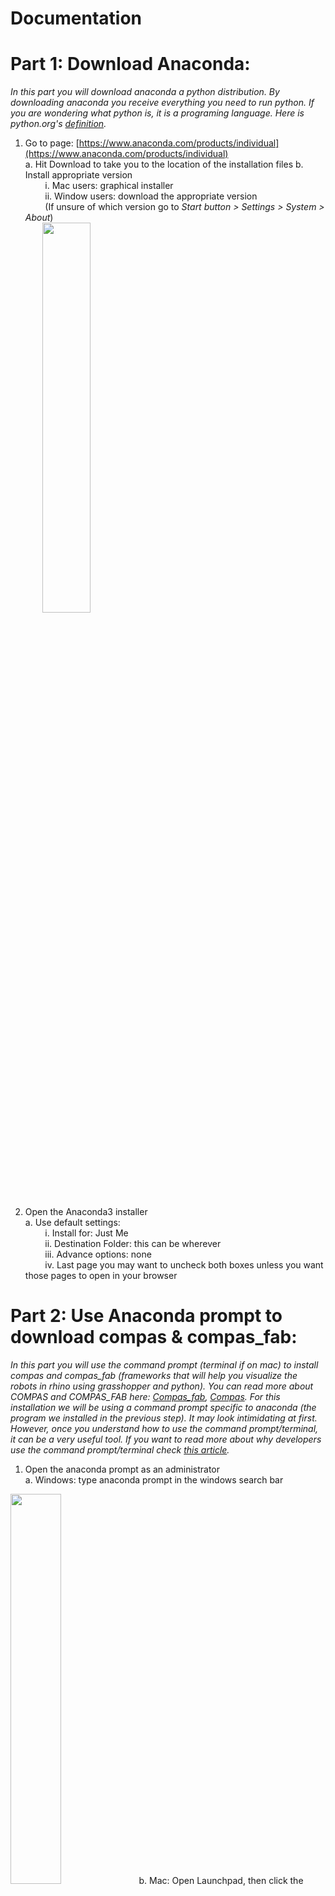 # Documentation
# **Part 1: Download Anaconda:**

_In this part you will download anaconda a python distribution. By downloading anaconda you receive everything you need to run python. If you are wondering what python is, it is a programing language. Here is python.org&#39;s_ [_definition_](https://www.python.org/doc/essays/blurb/)_._

1. Go to page: [https://www.anaconda.com/products/individual](https://www.anaconda.com/products/individual) <br/>
  a. Hit Download to take you to the location of the installation files 
  b. Install appropriate version<br/>
      &nbsp; &nbsp; &nbsp; &nbsp; i. Mac users: graphical installer<br/>
      &nbsp; &nbsp; &nbsp; &nbsp; ii. Window users: download the appropriate version <br/>
      &nbsp; &nbsp; &nbsp; &nbsp; (If unsure of which version go to _Start button > Settings > System > About_)<br/>
      &nbsp; &nbsp; &nbsp; &nbsp;<img src="screenGIFs/windows%20version.gif" width="40%"><br/>

2. Open the Anaconda3 installer <br/>
  a. Use default settings: <br/>
      &nbsp; &nbsp; &nbsp; &nbsp; i. Install for: Just Me <br/>
      &nbsp; &nbsp; &nbsp; &nbsp; ii. Destination Folder: this can be wherever <br/>
      &nbsp; &nbsp; &nbsp; &nbsp; iii. Advance options: none <br/> 
      &nbsp; &nbsp; &nbsp; &nbsp; iv. Last page you may want to uncheck both boxes unless you want those pages to open in your browser <br/>

# **Part 2: Use Anaconda prompt to download compas &amp; compas\_fab:**

_In this part you will use the command prompt (terminal if on mac) to install compas and compas\_fab (frameworks that will help you visualize the robots in rhino using grasshopper and python). You can read more about COMPAS and COMPAS\_FAB here:_ [_Compas\_fab_](https://gramaziokohler.github.io/compas_fab/latest/overview.html)_,_ [_Compas_](https://compas.dev/compas/index.html)_. For this installation we will be using a command prompt specific to anaconda (the program we installed in the previous step). It may look intimidating at first. However, once you understand how to use the command prompt/terminal, it can be a very useful tool. If you want to read more about why developers use the command prompt/terminal check_ _[this article](https://www.digitalcitizen.life/what-is-cmd)._

1. Open the anaconda prompt as an administrator <br/>
  a. Windows: type anaconda prompt in the windows search bar  <br/>
  <img src="screenshots/commandPrompt.png" width="40%">
  b. Mac: Open Launchpad, then click the terminal icon. <br/>
  <img src="screenshots/terminal.png" width="40%">
2. Now we will use the prompt to install compas and compas\_fab. In the anaconda prompt/terminal type in each of these lines found below (hitting enter after each line). You can optionally copy and paste **all** of the lines. Either use (_crtl v / cmd v_) depending on your computer. If that does not work try right clicking.

```console
conda config --add channels conda-forge
conda remove --name your_env_name --all
conda create -n your_env_name python=3.6 compas compas_fab --yes
conda activate your_env_name
python -m compas_rhino.install
python -m compas_fab.rhino.install -v 6.0
```
For the last two steps you will need to allow the anaconda prompt/terminal to make changes to local rhino files. So make sure you are logged in as an administrator.

![](RackMultipart20200820-4-13h5aym_html_b4abcb4f804bf9cd.gif)

_Explained below is what each line is does:_

```console (base) conda config --add channels conda-forge ``` <br/>
   &nbsp; &nbsp; Adds the package conda-forge: _[https://conda-forge.org/#about](https://conda-forge.org/#about)_ <br/> <br/> 
 ```console (base) conda remove --name your\_env\_name --all ``` <br/> 
  &nbsp; &nbsp;Removes any environment with that name in preparation to create new one with updated version of python compas and compas\_fab <br/>  <br/>
 ```console (base) conda create -n your\_env\_name python=3.6 compas compas\_fab --yes ``` <br/> 
   &nbsp; &nbsp;Creates a new python environment and installs compas and compas\_fab <br/>  <br/>
 ```console (base) conda activate your\_env\_name``` <br/>
   &nbsp; &nbsp;Actives the environment created in the previous step  <br/><br/> 
   ```console (your\_env\_name) python -m compas\_rhino.install ``` <br/>
   ```console (your\_env\_name) python -m compas\_fab.rhino.install -v 6.0 ``` <br/>
    &nbsp; &nbsp;Installs compas and compas\_fab for rhino 

1. Finally check to make sure that the installation worked by typing/copying and pasting the following code:

python

import compas\_fab

compas\_fab.\_\_version\_\_ ![](RackMultipart20200820-4-13h5aym_html_be1334ad4f842977.png)

You should see:

&#39;0.11.0&#39;

_In this step we are starting a python file, adding the package compas\_fab (which we installed in the previous step) and requesting the package&#39;s version. You should have installed the most current package. So a version of 0.11.0 or newer should be printed on the screen._

    
# **Part 3: Downloading github &amp; files needed to run robots from grasshopper**

_In this part you will download github desktop. You will use this to get some repositories from the web that will help you work with the robots in grasshopper. We are using github desktop to retrieve these files because we want to clone them instead of downloading them. Cloning is similar to downloading but has the option to update the files if they are changed by the creator._ ![](RackMultipart20200820-4-13h5aym_html_b5ed5bc59b1b939f.png)

1. Download &amp; setup GitHub for desktop: [https://desktop.github.com](https://desktop.github.com/)
  1. The proper type of GitHub should appear (i.e. mac, windows x64, etc.) however if it does not just download the appropriate version for your computer.
  2. Click installer for Windows and double click the downloaded zip folder for Mac to install.
  3. Open GitHub desktop.
  4. If you have an account sign in. If not it is recommended that you make one.
2. Go to documents and find the GitHub folder
  1. This is where the repositories at default will be saved
  2. If you want you can create a subfolder for the repositories from this class (see part 3. v.)
3. Now we will clone two repositories that will allow us to us grasshopper and python to communicate to the robots
  1. To clone each repository it is going to be the same process except for the step iii.
    1. Go to file and select clone repository
    2. In the new window select the URL option
    3. Under repository URL type

First time: [https://github.com/augmentedfabricationlab/ur\_online\_control.git](https://github.com/augmentedfabricationlab/ur_online_control.git)_These files will help you connect to the robots_

Second time: [https://github.com/augmentedfabricationlab/assembly\_information\_model](https://github.com/augmentedfabricationlab/assembly_information_model)_These files will help with creating the robot inside rhino_

    1. Make sure that the local path is correct. Depending on which repository you are downloading it should look something like C:\Users\name\Documents\GitHub\_ur\_online\_control (or assembly\_information\_model)_ in Windows and \Users\name\Documents\GitHub\_assembly\_information\_model_ in Mac
    2. (Optional) If you created a subfolder change path to &quot;...\Documents\GitHub\_name of your subfolder_\_ur\_online\_control (assembly\_information\_model)&quot;_

![](RackMultipart20200820-4-13h5aym_html_b451ee9431b5a17d.gif)

1. If these repositories need to be updated you can simply do it with GitHub desktop.
  1. First hit the down arrow beside the current repository and navigate to one of the two we cloned in the steps above.

![](RackMultipart20200820-4-13h5aym_html_2f7dc76db543efe0.png)

  1. GitHub will automatically check to see if the files have been updated. If for some reason it does not, simply click Fetch origin.

![](RackMultipart20200820-4-13h5aym_html_9da88fca2f30fb31.png)

  1. If there is an update, you see a blue box that says pull origin. Click that box and GitHub will update your files so that they match the creator&#39;s. This is why cloning is super useful!

![](RackMultipart20200820-4-13h5aym_html_682db433f3c42a0c.png)

    
# **Part 4: Adding these files to rhino**

_In part 2 when we downloaded compas and compas\_fab we had to add them to rhino. We now need to do that for the repositories we cloned as currently rhino cannot access them._ ![](RackMultipart20200820-4-13h5aym_html_b91fa64935dfff8b.png)

1. Open a new Rhino file
2. Type editpythonscript into the command line ![](RackMultipart20200820-4-13h5aym_html_822c8d78f68079ae.png)
  1. This will open the python\_editor.
3. Go to tools → options
4. Add each src file from each of the two repositories installed

  1. To do so hit add to search path (circled in red in photo)
  2. Navigate through your folders to find one of the two repositories.
  3. Click on the repositories folder. Find and select the src folder and hit okay
  4. This should look like \Users\name\Documents\GitHub\ur\_online\_control\srcor \Users\name\Documents\GitHub\assembly\_information\_mode\src
  5. Then using the up arrow bring that path to the top of the list
  6. Repeat with the second repository

![](RackMultipart20200820-4-13h5aym_html_9f070b4a366df3ba.gif)

1. Finally save the rhino file wherever you want. This makes it so that Rhino remembers the paths.
2. Done!
